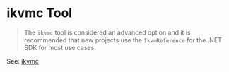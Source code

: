 # ikvmc Tool

> The `ikvmc` tool is considered an advanced option and it is recommended that new projects use the `IkvmReference` for the .NET SDK for most use cases.

See: [ikvmc](legacy/tools/ikvmc.md)

